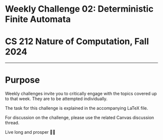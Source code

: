 # Weekly Challenge 02: Deterministic Finite Automata
# CS 212 Nature of Computation, Fall 2024
***

# Purpose

Weekly challenges invite you to critically engage with the topics covered up to that week. They are to be attempted individually.

The task for this challenge is explained in the accompanying LaTeX file.

For discussion on the challenge, please use the related Canvas discussion thread.

Live long and prosper 🖖🏽
